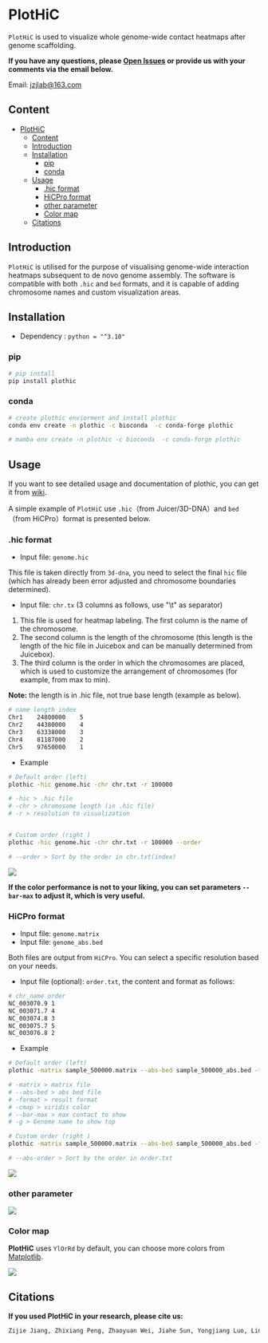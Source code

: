 # PlotHiC

`PlotHiC`  is used to visualize whole genome-wide contact heatmaps after genome scaffolding.

**If you have any questions, please [Open Issues](https://github.com/Jwindler/PlotHiC/issues/new) or provide us with your comments via the email below.**

Email: [jzjlab@163.com](mailto:jzjlab@163.com)



## Content 

- [PlotHiC](#plothic)
  - [Content](#content)
  - [Introduction](#introduction)
  - [Installation](#installation)
    - [pip](#pip)
    - [conda](#conda)
  - [Usage](#usage)
    - [.hic format](#hic-format)
    - [HiCPro format](#hicpro-format)
    - [other parameter](#other-parameter)
    - [Color map](#color-map)
  - [Citations](#citations)





## Introduction

`PlotHiC` is utilised for the purpose of visualising genome-wide interaction heatmaps subsequent to de novo genome assembly. The software is compatible with both `.hic` and `bed` formats, and it is capable of adding chromosome names and custom visualization areas.



## Installation

- Dependency : `python = "^3.10"`



### pip

```bash
# pip install 
pip install plothic

```



### conda

```sh
# create plothic enviorment and install plothic
conda env create -n plothic -c bioconda  -c conda-forge plothic

# mamba env create -n plothic -c bioconda  -c conda-forge plothic
```





## Usage

If you want to see detailed usage and documentation of plothic, you can get it from [wiki](https://github.com/Jwindler/PlotHiC/wiki).

A simple example of `PlotHiC` use `.hic`（from Juicer/3D-DNA）and `bed`（from HiCPro）format is presented below.



### .hic format

- Input file: `genome.hic`

This file is taken directly from `3d-dna`, you need to select the final `hic` file (which has already been error adjusted and chromosome boundaries determined).

- Input file: `chr.tx` (3 columns as follows, use "\t" as separator)

1. This file is used for heatmap labeling. The first column is the name of the chromosome.
2. The second column is the length of the chromosome (this length is the length of the hic file in Juicebox and can be manually determined from Juicebox). 
3. The third column is the order in which the chromosomes are placed, which is used to customize the arrangement of chromosomes (for example, from max to min).

**Note:** the length is in .hic file, not true base length (example as below).

```sh
# name length index
Chr1	24800000	5
Chr2	44380000	4
Chr3	63338000	3
Chr4	81187000	2
Chr5	97650000	1
```



- Example

```sh
# Default order (left)
plothic -hic genome.hic -chr chr.txt -r 100000

# -hic > .hic file 
# -chr > chromosome length (in .hic file)
# -r > resolution to visualization


# Custom order (right )
plothic -hic genome.hic -chr chr.txt -r 100000 --order

# --order > Sort by the order in chr.txt(index)

```

![](https://s2.loli.net/2025/01/06/BHhwmrx9P7y8at1.png)

**If the color performance is not to your liking, you can set parameters `--bar-max` to adjust it, which is very useful.**



### HiCPro format

- Input file: `genome.matrix`
- Input file: `genome_abs.bed`

Both files are output from `HiCPro`. You can select a specific resolution based on your needs.

- Input file (optional): `order.txt`, the content and format as follows:

```sh
# chr_name order
NC_003070.9	1
NC_003071.7	4
NC_003074.8	3
NC_003075.7	5
NC_003076.8	2
```



- Example

```sh
# Default order (left)
plothic -matrix sample_500000.matrix --abs-bed sample_500000_abs.bed -format png -cmap viridis --bar-max 10000 -g PlotHiC 

# -matrix > matrix file
# --abs-bed > abs bed file 
# -format > result format
# -cmap > viridis color
# --bar-max > max contact to show
# -g > Genome name to show top

# Custom order (right )
plothic -matrix sample_500000.matrix --abs-bed sample_500000_abs.bed -format png -cmap viridis --bar-max 10000 -g PlotHiC-order --abs-order order.txt

# --abs-order > Sort by the order in order.txt

```



![](https://s2.loli.net/2025/01/06/kog3A25vlLzcC7y.png)



### other parameter

![](https://s2.loli.net/2025/01/06/KvXblr7NgQc6q49.png)



### Color map

**PlotHiC** uses `YlOrRd` by default, you can choose more colors from [Matplotlib](https://matplotlib.org/stable/users/explain/colors/colormaps.html).

![](https://s2.loli.net/2024/11/13/MYZe56Vy2BT1tDp.png)



## Citations

**If you used PlotHiC in your research, please cite us:**

```sh
Zijie Jiang, Zhixiang Peng, Zhaoyuan Wei, Jiahe Sun, Yongjiang Luo, Lingzi Bie, Guoqing Zhang, Yi Wang, A deep learning-based method enables the automatic and accurate assembly of chromosome-level genomes, Nucleic Acids Research, 2024;, gkae789, https://doi.org/10.1093/nar/gkae789
```
